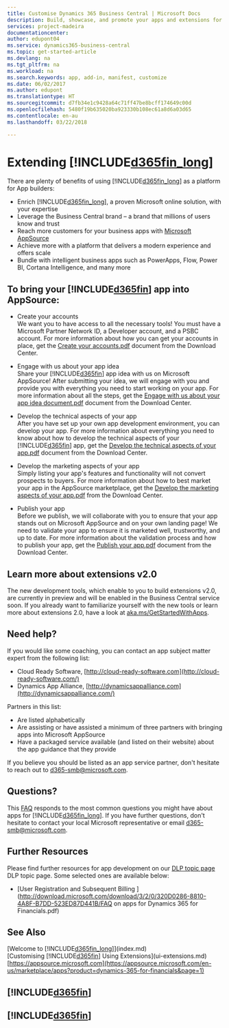 ```yaml
---
title: Customise Dynamics 365 Business Central | Microsoft Docs
description: Build, showcase, and promote your apps and extensions for Business Central .
services: project-madeira
documentationcenter: 
author: edupont04
ms.service: dynamics365-business-central
ms.topic: get-started-article
ms.devlang: na
ms.tgt_pltfrm: na
ms.workload: na
ms.search.keywords: app, add-in, manifest, customize
ms.date: 06/02/2017
ms.author: edupont
ms.translationtype: HT
ms.sourcegitcommit: d7fb34e1c9428a64c71ff47be8bcff174649c00d
ms.openlocfilehash: 5480f19b635020ba923330b108ec61a8d6a03d65
ms.contentlocale: en-au
ms.lasthandoff: 03/22/2018

---
```

# <a name="extending-included365finlongincludesd365finlongmdmd"></a>Extending [!INCLUDE[d365fin_long](includes/d365fin_long_md.md)]
There are plenty of benefits of using [!INCLUDE[d365fin_long](includes/d365fin_long_md.md)] as a platform for App builders:

* Enrich [!INCLUDE[d365fin_long](includes/d365fin_long_md.md)], a proven Microsoft online solution, with your expertise  
* Leverage the Business Central brand – a brand that millions of users know and trust  
* Reach more customers for your business apps with [Microsoft AppSource](https://appsource.microsoft.com/)  
* Achieve more with a platform that delivers a modern experience and offers scale  
* Bundle with intelligent business apps such as PowerApps, Flow, Power BI, Cortana Intelligence, and many more  

## <a name="to-bring-your-included365finincludesd365finmdmd-app-into-appsource"></a>To bring your [!INCLUDE[d365fin](includes/d365fin_md.md)] app into AppSource:
+ Create your accounts  
We want you to have access to all the necessary tools! You must have a Microsoft Partner Network ID, a Developer account, and a PSBC account.
For more information about how you can get your accounts in place, get the [Create your accounts.pdf](https://go.microsoft.com/fwlink/?linkid=841514) document from the Download Center.

+ Engage with us about your app idea  
Share your [!INCLUDE[d365fin](includes/d365fin_md.md)] app idea with us on Microsoft AppSource! After submitting your idea, we will engage with you and provide you with everything you need to start working on your app.
For more information about all the steps, get the [Engage with us about your app idea document.pdf](https://go.microsoft.com/fwlink/?linkid=841515) document from the Download Center.

+ Develop the technical aspects of your app    
After you have set up your own app development environment, you can develop your app.
For more information about everything you need to know about how to develop the technical aspects of your [!INCLUDE[d365fin](includes/d365fin_md.md)] app, get the [Develop the technical aspects of your app.pdf](https://go.microsoft.com/fwlink/?linkid=841516) document from the Download Center.

+ Develop the marketing aspects of your app  
Simply listing your app's features and functionality will not convert prospects to buyers. For more information about how to best market your app in the AppSource marketplace, get the [Develop the marketing aspects of your app.pdf](https://go.microsoft.com/fwlink/?linkid=841518) from the Download Center.

+ Publish your app  
Before we publish, we will collaborate with you to ensure that your app stands out on Microsoft AppSource and on your own landing page! We need to validate your app to ensure it is marketed well, trustworthy, and up to date.
For more information about the validation process and how to publish your app, get the [Publish your app.pdf](https://go.microsoft.com/fwlink/?linkid=841517) document from the Download Center.

## <a name="learn-more-about-extensions-v20"></a>Learn more about extensions v2.0
The new development tools, which enable to you to build extensions v2.0, are currently in preview and will be enabled in the Business Central  service soon. If you already want to familiarize yourself with the new tools or learn more about extensions 2.0, have a look at [aka.ms/GetStartedWithApps](http://aka.ms/GetStartedWithApps).  

## <a name="need-help"></a>Need help?
If you would like some coaching, you can contact an app subject matter expert from the following list:

* Cloud Ready Software, [http://cloud-ready-software.com](http://cloud-ready-software.com/)  
* Dynamics App Alliance, [http://dynamicsappalliance.com](http://dynamicsappalliance.com/)

Partners in this list:

* Are listed alphabetically  
* Are assisting or have assisted a minimum of three partners with bringing apps into Microsoft AppSource  
* Have a packaged service available (and listed on their website) about the app guidance that they provide  

If you believe you should be listed as an app service partner, don't hesitate to reach out to [d365-smb@microsoft.com](mailto:d365-smb@microsoft.com).

## <a name="questions"></a>Questions?
This [FAQ](https://go.microsoft.com/fwlink/?linkid=841520) responds to the most common questions you might have about apps for [!INCLUDE[d365fin_long](includes/d365fin_long_md.md)]. If you have further questions, don't hesitate to contact your local Microsoft representative or email [d365-smb@microsoft.com](mailto:d365-smb@microsoft.com).

## <a name="further-resources"></a>Further Resources
Please find further resources for app development on our [DLP topic page](https://mbspartner.microsoft.com/BFI/Topic/76) DLP topic page. Some selected ones are available below:
-   [User Registration and Subsequent Billing ](http://download.microsoft.com/download/3/2/0/320D0286-8810-4A8F-B7DD-523ED87D441B/FAQ on apps for Dynamics 365 for Financials.pdf)



## <a name="see-also"></a>See Also
[Welcome to [!INCLUDE[d365fin_long](includes/d365fin_long_md.md)]](index.md)  
[Customising [!INCLUDE[d365fin](includes/d365fin_md.md)] Using Extensions](ui-extensions.md)  
[https://appsource.microsoft.com](https://appsource.microsoft.com/en-us/marketplace/apps?product=dynamics-365-for-financials&page=1)  

## [!INCLUDE[d365fin](includes/free_trial_md.md)]  
## [!INCLUDE[d365fin](includes/training_link_md.md)]

